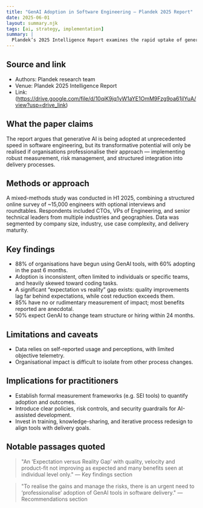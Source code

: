```yaml
---
title: "GenAI Adoption in Software Engineering – Plandek 2025 Report"
date: 2025-06-01
layout: summary.njk
tags: [ai, strategy, implementation]
summary: |
  Plandek’s 2025 Intelligence Report examines the rapid uptake of generative AI tools in software engineering, finding widespread yet uneven adoption. While most organisations report individual-level benefits, organisational impact on quality, velocity, and product fit remains limited, with measurement practices still immature.
---
```


## Source and link
- Authors: Plandek research team
- Venue: Plandek 2025 Intelligence Report
- Link: (https://drive.google.com/file/d/10qiK9jq1yW1aYE1OmM9Fzg9oa61jlYuA/view?usp=drive_link)
  
## What the paper claims
The report argues that generative AI is being adopted at unprecedented speed in software engineering, but its transformative potential will only be realised if organisations professionalise their approach — implementing robust measurement, risk management, and structured integration into delivery processes.

## Methods or approach
A mixed-methods study was conducted in H1 2025, combining a structured online survey of ~15,000 engineers with optional interviews and roundtables. Respondents included CTOs, VPs of Engineering, and senior technical leaders from multiple industries and geographies. Data was segmented by company size, industry, use case complexity, and delivery maturity.

## Key findings
- 88% of organisations have begun using GenAI tools, with 60% adopting in the past 6 months.
- Adoption is inconsistent, often limited to individuals or specific teams, and heavily skewed toward coding tasks.
- A significant “expectation vs reality” gap exists: quality improvements lag far behind expectations, while cost reduction exceeds them.
- 85% have no or rudimentary measurement of impact; most benefits reported are anecdotal.
- 50% expect GenAI to change team structure or hiring within 24 months.

## Limitations and caveats
- Data relies on self-reported usage and perceptions, with limited objective telemetry.
- Organisational impact is difficult to isolate from other process changes.

## Implications for practitioners
- Establish formal measurement frameworks (e.g. SEI tools) to quantify adoption and outcomes.
- Introduce clear policies, risk controls, and security guardrails for AI-assisted development.
- Invest in training, knowledge-sharing, and iterative process redesign to align tools with delivery goals.

## Notable passages quoted
> "An ‘Expectation versus Reality Gap’ with quality, velocity and product-fit not improving as expected and many benefits seen at individual level only." — Key findings section

> "To realise the gains and manage the risks, there is an urgent need to ‘professionalise’ adoption of GenAI tools in software delivery." — Recommendations section
